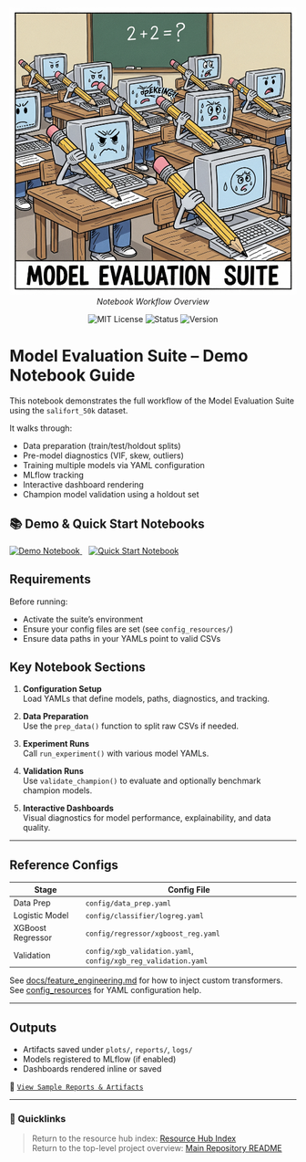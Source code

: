 <file name=0 path=/Users/garrettschumacher/Documents/git_repos/model_evaluation_suite/README.md><p align="center">
  <img src="../../repo_files/hero_banner.png" width="600"/>
  <br>
  <em>Notebook Workflow Overview</em>
</p>
<p align="center">
  <img alt="MIT License" src="https://img.shields.io/badge/license-MIT-blue">
  <img alt="Status" src="https://img.shields.io/badge/status-beta-yellow">
  <img alt="Version" src="https://img.shields.io/badge/version-v0.1.0-blueviolet">
</p>


# Model Evaluation Suite – Demo Notebook Guide

This notebook demonstrates the full workflow of the Model Evaluation Suite using the `salifort_50k` dataset.

It walks through:
- Data preparation (train/test/holdout splits)
- Pre-model diagnostics (VIF, skew, outliers)
- Training multiple models via YAML configuration
- MLflow tracking
- Interactive dashboard rendering
- Champion model validation using a holdout set

## 📚 Demo & Quick Start Notebooks

<p align="left">
  <a href="../../notebooks/demo.ipynb">
    <img alt="Demo Notebook" src="https://img.shields.io/badge/Demo%20Notebook-blue?style=for-the-badge&logo=jupyter" />
  </a>
  &nbsp;&nbsp;
  <a href="../../notebooks/quick_start.ipynb">
    <img alt="Quick Start Notebook" src="https://img.shields.io/badge/Quick--Start%20Notebook-green?style=for-the-badge&logo=python" />
  </a>
</p>

## Requirements

Before running:
- Activate the suite’s environment
- Ensure your config files are set (see `config_resources/`)
- Ensure data paths in your YAMLs point to valid CSVs

## Key Notebook Sections

1. **Configuration Setup**  
   Load YAMLs that define models, paths, diagnostics, and tracking.

2. **Data Preparation**  
   Use the `prep_data()` function to split raw CSVs if needed.

3. **Experiment Runs**  
   Call `run_experiment()` with various model YAMLs.

4. **Validation Runs**  
   Use `validate_champion()` to evaluate and optionally benchmark champion models.

5. **Interactive Dashboards**  
   Visual diagnostics for model performance, explainability, and data quality.

---

## Reference Configs

| Stage             | Config File                                                    |
| ----------------- | -------------------------------------------------------------- |
| Data Prep         | `config/data_prep.yaml`                                        |
| Logistic Model    | `config/classifier/logreg.yaml`                                |
| XGBoost Regressor | `config/regressor/xgboost_reg.yaml`                            |
| Validation        | `config/xgb_validation.yaml`, `config/xgb_reg_validation.yaml` |

See [docs/feature_engineering.md](../modeling_resources/feature_engineering.md) for how to inject custom transformers.
See [config_resources](../config_resources/config_guide.md) for YAML configuration help.

---

## Outputs

- Artifacts saved under `plots/`, `reports/`, `logs/`
- Models registered to MLflow (if enabled)
- Dashboards rendered inline or saved

📎 [`View Sample Reports & Artifacts`](../exports/sample/)

---

### 📎 Quicklinks
> Return to the resource hub index: [Resource Hub Index](../hub_index.md)  
> Return to the top-level project overview: [Main Repository README](../../README.md)
